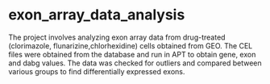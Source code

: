 # exon_array_data_analysis
The project involves analyzing exon array data from drug-treated (clorimazole, flunarizine,chlorhexidine) cells obtained from GEO. 
The CEL files were obtained from the database and run in APT to obtain gene, exon and dabg values. The data was checked for outliers and compared between various groups to find differentially expressed exons.
